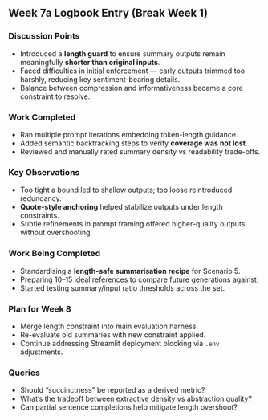 ## Week 7a Logbook Entry (Break Week 1)

### **Discussion Points**
- Introduced a **length guard** to ensure summary outputs remain meaningfully **shorter than original inputs**.
- Faced difficulties in initial enforcement — early outputs trimmed too harshly, reducing key sentiment-bearing details.
- Balance between compression and informativeness became a core constraint to resolve.

### **Work Completed**
- Ran multiple prompt iterations embedding token-length guidance.
- Added semantic backtracking steps to verify **coverage was not lost**.
- Reviewed and manually rated summary density vs readability trade-offs.

### **Key Observations**
- Too tight a bound led to shallow outputs; too loose reintroduced redundancy.
- **Quote-style anchoring** helped stabilize outputs under length constraints.
- Subtle refinements in prompt framing offered higher-quality outputs without overshooting.

### **Work Being Completed**
- Standardising a **length-safe summarisation recipe** for Scenario 5.
- Preparing 10–15 ideal references to compare future generations against.
- Started testing summary/input ratio thresholds across the set.

### **Plan for Week 8**
- Merge length constraint into main evaluation harness.
- Re-evaluate old summaries with new constraint applied.
- Continue addressing Streamlit deployment blocking via `.env` adjustments.

### **Queries**
- Should “succinctness” be reported as a derived metric?
- What’s the tradeoff between extractive density vs abstraction quality?
- Can partial sentence completions help mitigate length overshoot?
